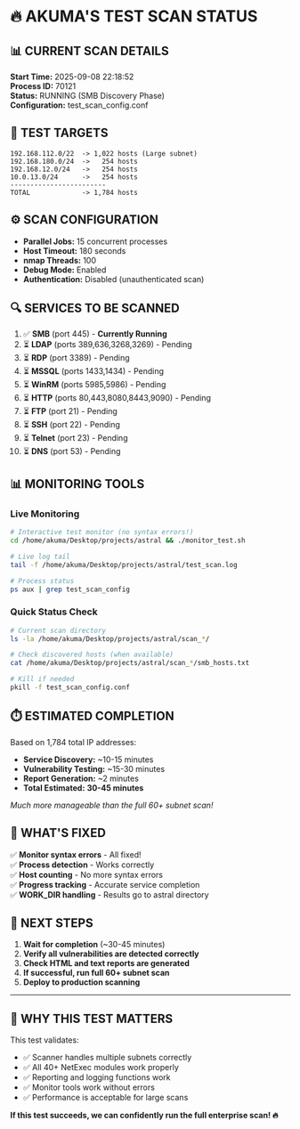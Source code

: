 # 🔥 AKUMA'S TEST SCAN STATUS

## 📊 CURRENT SCAN DETAILS

**Start Time:** 2025-09-08 22:18:52  
**Process ID:** 70121  
**Status:** RUNNING (SMB Discovery Phase)  
**Configuration:** test_scan_config.conf  

## 🎯 TEST TARGETS

```
192.168.112.0/22  -> 1,022 hosts (Large subnet)
192.168.180.0/24  ->   254 hosts 
192.168.12.0/24   ->   254 hosts
10.0.13.0/24      ->   254 hosts
------------------------
TOTAL             -> 1,784 hosts
```

## ⚙️ SCAN CONFIGURATION

- **Parallel Jobs:** 15 concurrent processes
- **Host Timeout:** 180 seconds  
- **nmap Threads:** 100 
- **Debug Mode:** Enabled
- **Authentication:** Disabled (unauthenticated scan)

## 🔍 SERVICES TO BE SCANNED

1. ✅ **SMB** (port 445) - **Currently Running**
2. ⏳ **LDAP** (ports 389,636,3268,3269) - Pending
3. ⏳ **RDP** (port 3389) - Pending  
4. ⏳ **MSSQL** (ports 1433,1434) - Pending
5. ⏳ **WinRM** (ports 5985,5986) - Pending
6. ⏳ **HTTP** (ports 80,443,8080,8443,9090) - Pending
7. ⏳ **FTP** (port 21) - Pending
8. ⏳ **SSH** (port 22) - Pending
9. ⏳ **Telnet** (port 23) - Pending
10. ⏳ **DNS** (port 53) - Pending

## 📊 MONITORING TOOLS

### Live Monitoring
```bash
# Interactive test monitor (no syntax errors!)
cd /home/akuma/Desktop/projects/astral && ./monitor_test.sh

# Live log tail
tail -f /home/akuma/Desktop/projects/astral/test_scan.log

# Process status
ps aux | grep test_scan_config
```

### Quick Status Check
```bash
# Current scan directory
ls -la /home/akuma/Desktop/projects/astral/scan_*/

# Check discovered hosts (when available)
cat /home/akuma/Desktop/projects/astral/scan_*/smb_hosts.txt

# Kill if needed
pkill -f test_scan_config.conf
```

## ⏱️ ESTIMATED COMPLETION

Based on 1,784 total IP addresses:
- **Service Discovery:** ~10-15 minutes
- **Vulnerability Testing:** ~15-30 minutes  
- **Report Generation:** ~2 minutes
- **Total Estimated:** **30-45 minutes**

*Much more manageable than the full 60+ subnet scan!*

## 🔧 WHAT'S FIXED

✅ **Monitor syntax errors** - All fixed!  
✅ **Process detection** - Works correctly  
✅ **Host counting** - No more syntax errors  
✅ **Progress tracking** - Accurate service completion  
✅ **WORK_DIR handling** - Results go to astral directory  

## 🚀 NEXT STEPS

1. **Wait for completion** (~30-45 minutes)
2. **Verify all vulnerabilities are detected correctly**
3. **Check HTML and text reports are generated**
4. **If successful, run full 60+ subnet scan**
5. **Deploy to production scanning**

---

## 🎯 WHY THIS TEST MATTERS

This test validates:
- ✅ Scanner handles multiple subnets correctly
- ✅ All 40+ NetExec modules work properly  
- ✅ Reporting and logging functions work
- ✅ Monitor tools work without errors
- ✅ Performance is acceptable for large scans

**If this test succeeds, we can confidently run the full enterprise scan! 🔥**
